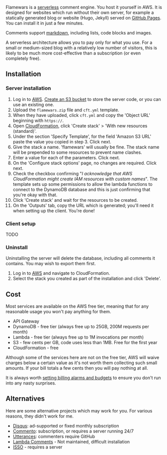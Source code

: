 Flamewars is a [serverless](https://en.wikipedia.org/wiki/Serverless_computing) comment engine. You host it yourself in AWS. It is
designed for websites which run without their own server, for example a statically generated blog or website (Hugo, Jekyll) served
on [GitHub Pages](https://pages.github.com/). You can install it in just a few minutes.

Comments support [markdown](https://en.wikipedia.org/wiki/Markdown), including lists, code blocks and images.

A serverless architecture allows you to pay only for what you use. For a small or medium-sized blog with a relatively low number of
visitors, this is likely to be much more cost-effective than a subscription (or even completely free).

## Installation

### Server installation

 1. Log in to [AWS](https://aws.amazon.com). [Create an S3 bucket](https://s3.console.aws.amazon.com/) to store the server code, or you can use
 an existing one.
 2. Upload the `flamewars.zip` file and `cft.yml` template.
 3. When they have uploaded, click `cft.yml` and copy the 'Object URL' beginning with `https://`.
 3. Open [CloudFormation](https://console.aws.amazon.com/cloudformation), click 'Create stack' > 'With new resources (standard)'.
 5. Under the section 'Specify Template', for the field 'Amazon S3 URL' paste the value you copied in step 3. Click next.
 6. Give the stack a name. 'flamewars' will usually be fine. The stack name will be prepended to some resources to prevent name clashes.
 7. Enter a value for each of the parameters. Click next.
 8. On the 'Configure stack options' page, no changes are required. Click next.
 9. Check the checkbox confirming "*I acknowledge that AWS CloudFormation might create IAM resources with custom names*". The template sets
 up some permissions to allow the lambda functions to connect to the DynamoDB database and this is just confirming that you're okay with that.
 10. Click 'Create stack' and wait for the resources to be created.
 11. On the 'Outputs' tab, copy the URL which is generated; you'll need it when setting up the client. You're done!

### Client setup

TODO

### Uninstall

Uninstalling the server will delete the database, including all comments it contains. You may wish to export them first.

1. Log in to [AWS](https://aws.amazon.com) and navigate to CloudFormation.
2. Select the stack you created as part of the installation and click 'Delete'.

## Cost

Most services are available on the AWS free tier, meaning that for any reasonable usage you won't pay anything for them.

 - API Gateway
 - DynamoDB - free tier (always free up to 25GB, 200M requests per month)
 - Lambda - free tier (always free up to 1M invocations per month)
 - S3 - few cents per GB, code uses less than 1MB. Free for the first year
 - CloudFormation - free

Although some of the services here are not on the free tier, AWS will waive charges below a certain value as it's not worth them
collecting such small amounts. If your bill totals a few cents then you will pay nothing at all.

It is always worth [setting billing alarms and budgets](https://docs.aws.amazon.com/awsaccountbilling/latest/aboutv2/checklistforunwantedcharges.html)
to ensure you don't run into any nasty surprises.

## Alternatives
 
Here are some alternative projects which may work for you. For various reasons, they didn't work for me.

 - [Disqus](https://disqus.com/): ad-supported or fixed monthly subscription
 - [Commento](https://commento.io/): subscription, or requires a server running 24/7
 - [Utterances](https://github.com/utterance/utterances): commenters require GitHub
 - [Lambda Comments](https://github.com/jimpick/lambda-comments) - Not maintained, difficult installation
 - [ISSO](https://posativ.org/isso/docs/install/) - requires a server

